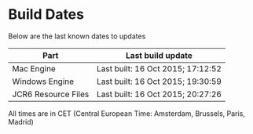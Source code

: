 # Build Dates

Below are the last known dates to updates

Part | Last build update
-----|-----
Mac Engine | Last built: 16 Oct 2015; 17:12:52
Windows Engine | Last built: 16 Oct 2015; 19:30:59
JCR6 Resource Files | Last built: 16 Oct 2015; 20:27:26
All times are in CET (Central European Time: Amsterdam, Brussels, Paris, Madrid)



